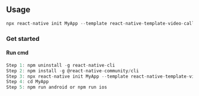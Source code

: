 ## Usage
```js
npx react-native init MyApp --template react-native-template-video-call
```
### Get started
#### Run cmd
```js
Step 1: npm uninstall -g react-native-cli
Step 2: npm install -g @react-native-community/cli
Step 3: npx react-native init MyApp --template react-native-template-video-call
Step 4: cd MyApp
Step 5: npm run android or npm run ios
```
